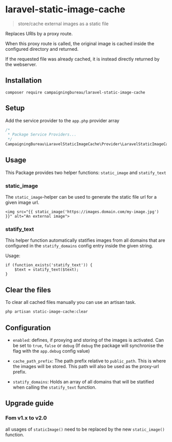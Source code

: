# laravel-static-image-cache

> store/cache external images as a static file

Replaces URIs by a proxy route.

When this proxy route is called, the original image is cached inside the configured directory and returned.

If the requested file was already cached, it is instead directly returned by the webserver.

## Installation

```
composer require campaigningbureau/laravel-static-image-cache
```

## Setup

Add the service provider to the `app.php` provider array
```php
/*
 * Package Service Providers...
 */
CampaigningBureau\LaravelStaticImageCache\Provider\LaravelStaticImageCacheProvider::class,
```

## Usage

This Package provides two helper functions: `static_image` and `statify_text`

### static_image

The `static_image`-helper can be used to generate the static file url for a given image url.

```blade
<img src="{{ static_image('https://images.domain.com/my-image.jpg') }}" alt="An external image">
```

### statify_text

This helper function automatically statifies images from all domains that are configured in the `statify_domains` config entry inside the given string.

Usage:

```blade
if (function_exists('statify_text')) {
    $text = statify_text($text);
}
```

## Clear the files
To clear all cached files manually you can use an artisan task.
```bash
php artisan static-image-cache:clear
```

## Configuration

- `enabled`: defines, if proxying and storing of the images is activated. Can be set to `true`, `false` or `debug` (If `debug` the package will synchronise the flag with the `app.debug` config value)

- `cache_path_prefix`: The path prefix relative to `public_path`. This is where the images will be stored. This path will also be used as the proxy-url prefix.

- `statify_domains`: Holds an array of all domains that will be statified when calling the `statify_text` function.

## Upgrade guide

### Fom v1.x to v2.0

all usages of `staticImage()` need to be replaced by the new `static_image()` function.
